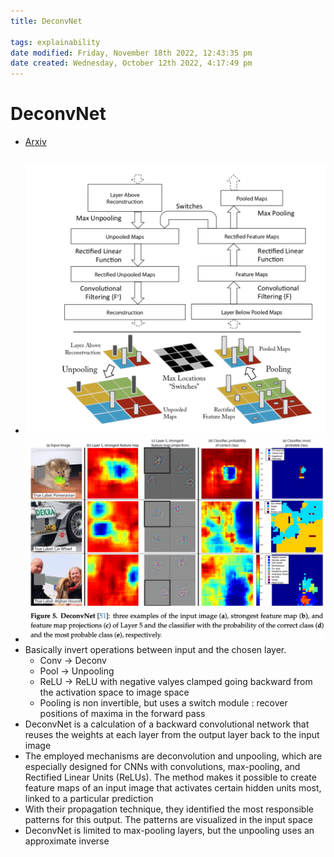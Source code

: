 ```yaml
---
title: DeconvNet

tags: explainability 
date modified: Friday, November 18th 2022, 12:43:35 pm
date created: Wednesday, October 12th 2022, 4:17:49 pm
---
```


# DeconvNet
- [Arxiv](https://arxiv.org/abs/1311.2901)
```toc
```

- ![](images/1!yfVt0dZ8X6h6WoDFlyAqsw.png)
- ![Pasted image 20221012161759](images/Pasted%20image%2020221012161759.png)
- Basically invert operations between input and the chosen layer.
	- Conv -> Deconv
	- Pool -> Unpooling
	- ReLU -> ReLU with negative valyes clamped going backward from the activation space to image space
	- Pooling is non invertible, but uses a switch module : recover positions of maxima in the forward pass
- DeconvNet is a calculation of a backward convolutional network that reuses the weights at each layer from the output layer back to the input image
- The employed mechanisms are deconvolution and unpooling, which are especially designed for CNNs with convolutions, max-pooling, and Rectified Linear Units (ReLUs). The method makes it possible to create feature maps of an input image that activates certain hidden units most, linked to a particular prediction
- With their propagation technique, they identified the most responsible patterns for this output. The patterns are visualized in the input space
- DeconvNet is limited to max-pooling layers, but the unpooling uses an approximate inverse

